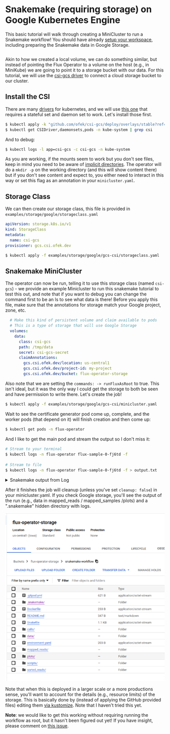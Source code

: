 # Snakemake (requiring storage) on Google Kubernetes Engine

This basic tutorial will walk through creating a MiniCluster to run a Snakemake workflow! You should have
already [setup your workspace](setup.md), including preparing the Snakemake data in
Google Storage.


```{include} includes/basic-setup.md
```


Akin to how we created a local volume, we can do something similar, but instead of pointing the Flux Operator
to a volume on the host (e.g., in MiniKube) we are going to point it to a storage bucket with our data.
For this tutorial, we will use the [csi-gcs driver](https://github.com/ofek/csi-gcs) to connect a cloud storage bucket to our cluster.

## Install the CSI

There are many [drivers](https://kubernetes-csi.github.io/docs/drivers.html) for kubernetes, and we will use
[this one](https://ofek.dev/csi-gcs/getting_started/) that requires a stateful set and daemon set to work.
Let's install those first.

```bash
$ kubectl apply -k "github.com/ofek/csi-gcs/deploy/overlays/stable?ref=v0.9.0"
$ kubectl get CSIDriver,daemonsets,pods -n kube-system | grep csi
```

And to debug:

```bash
$ kubectl logs -l app=csi-gcs -c csi-gcs -n kube-system
```

As you are working, if the mounts seem to work but you don't see files, keep
in mind you need to be aware of [implicit directories](https://ofek.dev/csi-gcs/dynamic_provisioning/#extra-flags).
The operator will do a `mkdir -p` on the working directory (and this will show content there) but if you don't
see content and expect to, you either need to interact in this way or set this flag as an annotation in
your `minicluster.yaml`.

## Storage Class

We can then create our storage class, this file is provided in `examples/storage/google/storageclass.yaml`

```yaml
apiVersion: storage.k8s.io/v1
kind: StorageClass
metadata:
  name: csi-gcs
provisioner: gcs.csi.ofek.dev
```

```bash
$ kubectl apply -f examples/storage/google/gcs-csi/storageclass.yaml
```

## Snakemake MiniCluster

The operator can now be run, telling it to use this storage class (named `csi-gcs`) - we provide
an example Minicluster to run this snakemake tutorial to test this out, and note that if you want to debug
you can change the command first to be an ls to see what data is there! Before you apply this file,
make sure that the annotations for storage match your Google project, zone, etc.

```yaml
  # Make this kind of persistent volume and claim available to pods
  # This is a type of storage that will use Google Storage
  volumes:
    data:
      class: csi-gcs
      path: /tmp/data
      secret: csi-gcs-secret
      claimAnnotations:
        gcs.csi.ofek.dev/location: us-central1
        gcs.csi.ofek.dev/project-id: my-project
        gcs.csi.ofek.dev/bucket: flux-operator-storage
```

Also note that we are setting the `commands: -> runFluxAsRoot` to true. This isn't ideal, but it was the
only way I could get the storage to both be seen and have permission to write there. Let's create the job!

```bash
$ kubectl apply -f examples/storage/google/gcs-csi/minicluster.yaml
```

Wait to see the certificate generator pod come up, complete, and the worker pods (that depend on it) will finish creation and
then come up:

```bash
$ kubectl get pods -n flux-operator
```

And I like to get the main pod and stream the output so I don't miss it:

```bash
# Stream to your terminal
$ kubectl logs -n flux-operator flux-sample-0-fj6td -f

# Stream to file
$ kubectl logs -n flux-operator flux-sample-0-fj6td -f > output.txt
```

<details>

<summary>Snakemake output from Log</summary>

```console
flux user identifiers:
uid=1000(flux) gid=1000(flux) groups=1000(flux)

As Flux prefix for flux commands: sudo -E PYTHONPATH=/usr/lib/flux/python3.8:/code -E PATH=/opt/micromamba/envs/snakemake/bin:/usr/local/sbin:/usr/local/bin:/usr/sbin:/usr/bin:/sbin:/bin -E HOME=/home/flux

👋 Hello, I'm flux-sample-0
The main host is flux-sample-0
The working directory is /workflow/snakemake-workflow, contents include:
Dockerfile  README.md  Snakefile  data  environment.yaml  scripts
End of file listing, if you see nothing above there are no files.
flux R encode --hosts=flux-sample-[0-1]

📦 Resources
{"version": 1, "execution": {"R_lite": [{"rank": "0-1", "children": {"core": "0"}}], "starttime": 0.0, "expiration": 0.0, "nodelist": ["flux-sample-[0-1]"]}}

🐸 Diagnostics: false

🦊 Independent Minister of Privilege
[exec]
allowed-users = [ "flux", "root" ]
allowed-shells = [ "/usr/libexec/flux/flux-shell" ]

🐸 Broker Configuration
# Flux needs to know the path to the IMP executable
[exec]
imp = "/usr/libexec/flux/flux-imp"

[access]
allow-guest-user = true
allow-root-owner = true

# Point to resource definition generated with flux-R(1).
[resource]
path = "/etc/flux/system/R"

[bootstrap]
curve_cert = "/etc/curve/curve.cert"
default_port = 8050
default_bind = "tcp://eth0:%p"
default_connect = "tcp://%h.flux-service.flux-operator.svc.cluster.local:%p"
hosts = [
        { host="flux-sample-[0-1]"},
]
#   ****  Generated on 2023-02-17 21:05:10 by CZMQ  ****
#   ZeroMQ CURVE **Secret** Certificate
#   DO NOT PROVIDE THIS FILE TO OTHER USERS nor change its permissions.

metadata
    name = "flux-sample-cert-generator"
    time = "2023-02-17T21:05:10"
    userid = "0"
    hostname = "flux-sample-cert-generator"
curve
    public-key = ".!?zfo10Ew)m=+J:j^zehs&{Ayy#BGSV0Eets5Ne"
    secret-key = "vmk%8&dl7ICTfgx?*+0wgPb=@kFA>djvZU-Sl[T6"

🔒️ Working directory permissions:
total 3
-rw-rw-r-- 1 root 63147  233 Feb 10 22:57 Dockerfile
-rw-rw-r-- 1 root 63147  347 Feb 10 22:57 README.md
-rw-rw-r-- 1 root 63147 1144 Feb 10 22:57 Snakefile
drwxrwxr-x 1 root 63147    0 Feb 17 21:05 data
-rw-rw-r-- 1 root 63147  203 Feb 10 22:57 environment.yaml
drwxrwxr-x 1 root 63147    0 Feb 17 21:05 scripts


✨ Curve certificate generated by helper pod
#   ****  Generated on 2023-02-17 21:05:10 by CZMQ  ****
#   ZeroMQ CURVE **Secret** Certificate
#   DO NOT PROVIDE THIS FILE TO OTHER USERS nor change its permissions.

metadata
    name = "flux-sample-cert-generator"
    time = "2023-02-17T21:05:10"
    userid = "0"
    hostname = "flux-sample-cert-generator"
curve
    public-key = ".!?zfo10Ew)m=+J:j^zehs&{Ayy#BGSV0Eets5Ne"
    secret-key = "vmk%8&dl7ICTfgx?*+0wgPb=@kFA>djvZU-Sl[T6"
Extra arguments are: snakemake --cores 1 --flux

🌀 flux start -o --config /etc/flux/config -Scron.directory=/etc/flux/system/cron.d   -Stbon.fanout=256   -Srundir=/run/flux   -Sstatedir=/var/lib/flux   -Slocal-uri=local:///run/flux/local   -Slog-stderr-level=6    -Slog-stderr-mode=local flux mini submit  -n 1 --quiet  --watch snakemake --cores 1 --flux
broker.info[0]: start: none->join 10.6371ms
broker.info[0]: parent-none: join->init 0.051043ms
cron.info[0]: synchronizing cron tasks to event heartbeat.pulse
job-manager.info[0]: restart: 0 jobs
job-manager.info[0]: restart: 0 running jobs
job-manager.info[0]: restart: checkpoint.job-manager not found
broker.info[0]: rc1.0: running /etc/flux/rc1.d/01-sched-fluxion
sched-fluxion-resource.warning[0]: create_reader: allowlist unsupported
sched-fluxion-resource.info[0]: populate_resource_db: loaded resources from core's resource.acquire
broker.info[0]: rc1.0: running /etc/flux/rc1.d/02-cron
broker.info[0]: rc1.0: /etc/flux/rc1 Exited (rc=0) 0.9s
broker.info[0]: rc1-success: init->quorum 0.922753s
broker.info[0]: online: flux-sample-0 (ranks 0)
broker.info[0]: online: flux-sample-[0-1] (ranks 0-1)
broker.info[0]: quorum-full: quorum->run 0.427513s
Building DAG of jobs...
Using shell: /usr/bin/bash
Provided cores: 1 (use --cores to define parallelism)
Rules claiming more threads will be scaled down.
Job stats:
job               count    min threads    max threads
--------------  -------  -------------  -------------
all                   1              1              1
bcftools_call         1              1              1
bwa_map               2              1              1
plot_quals            1              1              1
samtools_index        2              1              1
samtools_sort         2              1              1
total                 9              1              1

Select jobs to execute...

[Fri Feb 17 21:05:22 2023]
rule bwa_map:
    input: data/genome.fa, data/samples/A.fastq
    output: mapped_reads/A.bam
    jobid: 4
    reason: Missing output files: mapped_reads/A.bam
    wildcards: sample=A
    resources: tmpdir=/tmp

[Fri Feb 17 21:05:42 2023]
Finished job 4.
1 of 9 steps (11%) done
Select jobs to execute...

[Fri Feb 17 21:05:43 2023]
rule samtools_sort:
    input: mapped_reads/A.bam
    output: sorted_reads/A.bam
    jobid: 3
    reason: Missing output files: sorted_reads/A.bam; Input files updated by another job: mapped_reads/A.bam
    wildcards: sample=A
    resources: tmpdir=/tmp

[Fri Feb 17 21:05:52 2023]
Finished job 3.
2 of 9 steps (22%) done
Select jobs to execute...

[Fri Feb 17 21:05:52 2023]
rule bwa_map:
    input: data/genome.fa, data/samples/B.fastq
    output: mapped_reads/B.bam
    jobid: 6
    reason: Missing output files: mapped_reads/B.bam
    wildcards: sample=B
    resources: tmpdir=/tmp

[Fri Feb 17 21:06:02 2023]
Finished job 6.
3 of 9 steps (33%) done
Select jobs to execute...

[Fri Feb 17 21:06:02 2023]
rule samtools_sort:
    input: mapped_reads/B.bam
    output: sorted_reads/B.bam
    jobid: 5
    reason: Missing output files: sorted_reads/B.bam; Input files updated by another job: mapped_reads/B.bam
    wildcards: sample=B
    resources: tmpdir=/tmp

[Fri Feb 17 21:06:12 2023]
Finished job 5.
4 of 9 steps (44%) done
Select jobs to execute...

[Fri Feb 17 21:06:13 2023]
rule samtools_index:
    input: sorted_reads/A.bam
    output: sorted_reads/A.bam.bai
    jobid: 7
    reason: Missing output files: sorted_reads/A.bam.bai; Input files updated by another job: sorted_reads/A.bam
    wildcards: sample=A
    resources: tmpdir=/tmp

[Fri Feb 17 21:06:22 2023]
Finished job 7.
5 of 9 steps (56%) done
Select jobs to execute...

[Fri Feb 17 21:06:22 2023]
rule samtools_index:
    input: sorted_reads/B.bam
    output: sorted_reads/B.bam.bai
    jobid: 8
    reason: Missing output files: sorted_reads/B.bam.bai; Input files updated by another job: sorted_reads/B.bam
    wildcards: sample=B
    resources: tmpdir=/tmp

[Fri Feb 17 21:06:32 2023]
Finished job 8.
6 of 9 steps (67%) done
Select jobs to execute...

[Fri Feb 17 21:06:32 2023]
rule bcftools_call:
    input: data/genome.fa, sorted_reads/A.bam, sorted_reads/B.bam, sorted_reads/A.bam.bai, sorted_reads/B.bam.bai
    output: calls/all.vcf
    jobid: 2
    reason: Missing output files: calls/all.vcf; Input files updated by another job: sorted_reads/A.bam, sorted_reads/B.bam, sorted_reads/A.bam.bai, sorted_reads/B.bam.bai
    resources: tmpdir=/tmp

[Fri Feb 17 21:06:43 2023]
Finished job 2.
7 of 9 steps (78%) done
Select jobs to execute...

[Fri Feb 17 21:06:43 2023]
rule plot_quals:
    input: calls/all.vcf
    output: plots/quals.svg
    jobid: 1
    reason: Missing output files: plots/quals.svg; Input files updated by another job: calls/all.vcf
    resources: tmpdir=/tmp

[Fri Feb 17 21:07:02 2023]
Finished job 1.
8 of 9 steps (89%) done
Select jobs to execute...

[Fri Feb 17 21:07:02 2023]
localrule all:
    input: plots/quals.svg
    jobid: 0
    reason: Input files updated by another job: plots/quals.svg
    resources: tmpdir=/tmp

[Fri Feb 17 21:07:02 2023]
Finished job 0.
9 of 9 steps (100%) done
Complete log: .snakemake/log/2023-02-17T210519.114509.snakemake.log
broker.info[0]: rc2.0: flux mini submit -n 1 --quiet --watch snakemake --cores 1 --flux Exited (rc=0) 115.1s
broker.info[0]: rc2-success: run->cleanup 1.91796m
broker.info[0]: cleanup.0: flux queue stop --quiet --all --nocheckpoint Exited (rc=0) 0.0s
broker.info[0]: cleanup.1: flux job cancelall --user=all --quiet -f --states RUN Exited (rc=0) 0.0s
broker.info[0]: cleanup.2: flux queue idle --quiet Exited (rc=0) 0.0s
broker.info[0]: cleanup-success: cleanup->shutdown 49.7479ms
broker.info[0]: children-complete: shutdown->finalize 93.2169ms
broker.info[0]: rc3.0: running /etc/flux/rc3.d/01-sched-fluxion
broker.info[0]: online: flux-sample-0 (ranks 0)
broker.info[0]: rc3.0: /etc/flux/rc3 Exited (rc=0) 0.2s
broker.info[0]: rc3-success: finalize->goodbye 0.246792s
broker.info[0]: goodbye: goodbye->exit 0.080512ms
```

</details>

After it finishes the job will cleanup (unless you've set `cleanup: false`) in your minicluster.yaml. If you check
Google storage, you'll see the output of the run (e.g., data in mapped_reads / mapped_samples /plots) and a ".snakemake"
hidden directory with logs.

![img/snakemake-output.png](img/snakemake-output.png)

Note that when this is deployed in a larger scale or a more productions sense, you'll want to account for
the details (e.g., resource limits) of the storage. This is basically done by (instead of applying the GitHub provided files)
editing them [via kustomize](https://ofek.dev/csi-gcs/getting_started/#resource-requests-limits). Note that I haven't
tried this yet.

**Note**: we would like to get this working without requiring running the workflow as root, but it hasn't been figured
out yet! If you have insight, please comment on [this issue](https://github.com/ofek/csi-gcs/issues/155).

```{include} includes/cleanup.md
```